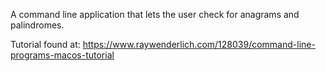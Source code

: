 A command line application that lets the user check for anagrams and palindromes.

Tutorial found at: https://www.raywenderlich.com/128039/command-line-programs-macos-tutorial
